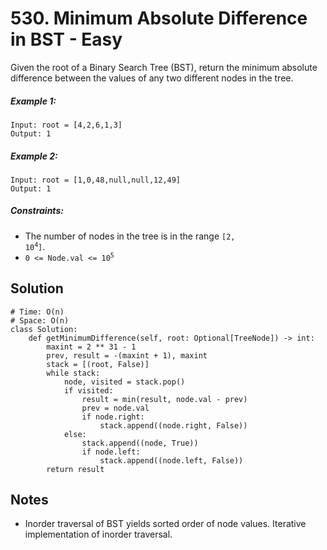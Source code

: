 # 530. Minimum Absolute Difference in BST - Easy

Given the root of a Binary Search Tree (BST), return the minimum absolute difference between the values of any two different nodes in the tree.

##### Example 1:

```
Input: root = [4,2,6,1,3]
Output: 1
```

##### Example 2:

```
Input: root = [1,0,48,null,null,12,49]
Output: 1
```

##### Constraints:

- The number of nodes in the tree is in the range <code>[2, 10<sup>4</sup>]</code>.
- <code>0 <= Node.val <= 10<sup>5</sup></code>

## Solution

```
# Time: O(n)
# Space: O(n)
class Solution:
    def getMinimumDifference(self, root: Optional[TreeNode]) -> int:
        maxint = 2 ** 31 - 1
        prev, result = -(maxint + 1), maxint
        stack = [(root, False)]
        while stack:
            node, visited = stack.pop()
            if visited:
                result = min(result, node.val - prev)
                prev = node.val
                if node.right:
                    stack.append((node.right, False))
            else:
                stack.append((node, True))
                if node.left:
                    stack.append((node.left, False))
        return result
```

## Notes
- Inorder traversal of BST yields sorted order of node values. Iterative implementation of inorder traversal.